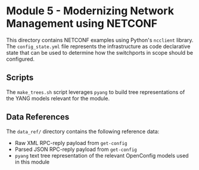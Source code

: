 # Module 5 - Modernizing Network Management using NETCONF
This directory contains NETCONF examples using Python's `ncclient`
library. The `config_state.yml` file represents the infrastructure
as code declarative state that can be used to determine how
the switchports in scope should be configured.

## Scripts
The `make_trees.sh` script leverages `pyang` to build tree representations
of the YANG models relevant for the module.

## Data References
The `data_ref/` directory contains the following reference data:
  * Raw XML RPC-reply payload from `get-config`
  * Parsed JSON RPC-reply payload from `get-config`
  * `pyang` text tree representation of the relevant
    OpenConfig models used in this module
